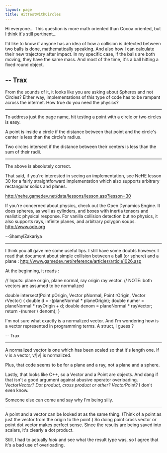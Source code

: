 ```yaml
---
layout: page
title: HitTestWithCircles
---
```




Hi everyone... This question is more math oriented than Cocoa oriented, but I think it's still pertinent...

I'd like to know if anyone has an idea of how a collision is detected between two balls is done, mathematically speaking.
And also how I can calculate their new trajectory after impact.
In my specific case, if the balls are both moving, they have the same mass.
And most of the time, it's a ball hitting a fixed round object.

-- Trax
----

From the sounds of it, it looks like you are asking about Spheres and not Circles? Either way, implementations of this type of code has to be rampant across the internet. How true do you need the physics?

----

To address just the page name, hit testing a point with a circle or two circles is easy.

A point is inside a circle if the distance between that point and the circle's center is less than the circle's radius.

Two circles intersect if the distance between their centers is less than the sum of their radii.

----

The above is absolutely correct.

That said, if you're interested in seeing an implementation, see NeHE lesson 30 for a fairly straightforward implementation which also supports arbitrary rectangular solids and planes. 

http://nehe.gamedev.net/data/lessons/lesson.asp?lesson=30

If you're concerned about physics, check out the Open Dynamics Engine. It does spheres, as well as cylinders, and boxes with inertia tensors and realistic physical response. For vanilla collision detection but no physics, it also supports rays, infinite planes, and arbitrary polygon soups. http://www.ode.org

--ShamylZakariya

----

I think you all gave me some useful tips. I still have some doubts however. I read that document about simple collision between a ball (or sphere) and a plane :
http://www.gamedev.net/reference/articles/article1026.asp

At the beginning, it reads :
    
// Inputs: plane origin, plane normal, ray origin ray vector.
// NOTE: both vectors are assumed to be normalized

double intersect(Point pOrigin, Vector pNormal, Point rOrigin, Vector rVector)
{
   double d = -(planeNormal * planeOrigin);
   double numer = planeNormal * rayOrigin + d;
   double denom = planeNormal * rayVector;
   return -(numer / denom);
}

I'm not sure what exactly is a normalized vector. And I'm wondering how is a vector represented in programming terms. A struct, I guess ?

-- Trax

----

A normalized vector is one which has been scaled so that it's length one.  If v is a vector, v/|v| is normalized.

Plus, that code seems to be for a plane and a ray, not a plane and a sphere.

Lastly, that looks like C++, so a Vector and a Point are objects.  And dang if that isn't a good argument against abusive operator overloading.  Vector*Vector?  Dot product, cross product or other?  Vector*Point?  I don't even know.  

Someone else can come and say why I'm being silly.

----

A point and a vector can be looked at as the same thing. (Think of a point as just the vector from the origin to the point.) So doing point cross vector or point dot vector makes perfect sense. Since the results are being saved into scalars, it's clearly a dot product.

Still, I had to actually *look* and see what the result type was, so I agree that it's a bad use of overloading.

